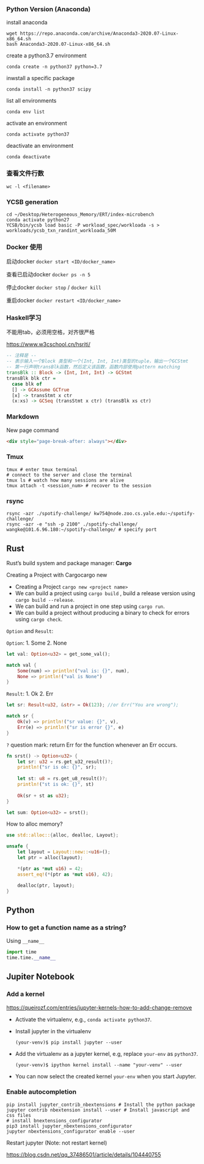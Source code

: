 ### Python Version (Anaconda)

install anaconda

```shell
wget https://repo.anaconda.com/archive/Anaconda3-2020.07-Linux-x86_64.sh
bash Anaconda3-2020.07-Linux-x86_64.sh
```

create a python3.7 environment

```shell
conda create -n python37 python=3.7
```

inwstall a specific package

```shell
conda install -n python37 scipy
```

list all environments

```shell
conda env list
```

activate an environment

```shell
conda activate python37
```

deactivate an environment

```shell
conda deactivate
```



### 查看文件行数

```shell
wc -l <filename>
```



### YCSB generation

```shell
cd ~/Desktop/Heterogeneous_Memory/ERT/index-microbench
conda activate python27
YCSB/bin/ycsb load basic -P workload_spec/workloada -s > workloads/ycsb_txn_randint_workloada_50M
```



### Docker 使用

启动docker `docker start <ID/docker_name>`

查看已启动docker `docker ps -n 5`

停止docker `docker stop` / `docker kill`

重启docker `docker restart <ID/docker_name>`



### Haskell学习

不能用tab，必须用空格，对齐很严格

https://www.w3cschool.cn/hsriti/

```haskell
-- 注释是 --
-- 表示输入一个Block 类型和一个(Int, Int, Int)类型的tuple，输出一个GCStmt
-- 第一行声明transBlk函数，然后定义该函数，函数内部使用pattern matching
transBlk :: Block -> (Int, Int, Int) -> GCStmt
transBlk blk ctr =
  case blk of
  [] -> GCAssume GCTrue
  [x] -> transStmt x ctr
  (x:xs) -> GCSeq (transStmt x ctr) (transBlk xs ctr)
```



### Markdown

New page command

```markdown
<div style="page-break-after: always"></div>
```



### Tmux

```shell
tmux # enter tmux terminal
# connect to the server and close the terminal
tmux ls # watch how many sessions are alive
tmux attach -t <session_num> # recover to the session
```



### rsync

```shell
rsync -azr ./spotify-challenge/ kw754@node.zoo.cs.yale.edu:~/spotify-challenge/
rsync -azr -e "ssh -p 2100" ./spotify-challenge/  wangke@101.6.96.180:~/spotify-challenge/ # specify port
```





## Rust

Rust’s build system and package manager: **Cargo**

Creating a Project with Cargocargo new <project name>

- Creating a Project  `cargo new <project name>`
- We can build a project using `cargo build` , build a release version using `cargo build --release`.
- We can build and run a project in one step using `cargo run`.
- We can build a project without producing a binary to check for errors using `cargo check`.



`Option` and `Result`:

`Option`: 1. Some  2. None

```rust
let val: Option<u32> = get_some_val();

match val {
    Some(num) => println!("val is: {}", num),
    None => println!("val is None")
}
```

 `Result`: 1. Ok  2. Err

```rust
let sr: Result<u32, &str> = Ok(123); //or Err("You are wrong");

match sr {
    Ok(v) => println!("sr value: {}", v),
    Err(e) => println!("sr is error {}", e)
}
```

`?` question mark: return Err for the function whenever an Err occurs.

```rust
fn srst() -> Option<u32> {
    let sr: u32 = rs.get_u32_result()?;
    println!("sr is ok: {}", sr);
    
    let st: u8 = rs.get_u8_result()?;
    println!("st is ok: {}", st)
    
    Ok(sr + st as u32);
}

let sum: Option<u32> = srst();
```

 



How to alloc memory?

```rust
use std::alloc::{alloc, dealloc, Layout};

unsafe {
    let layout = Layout::new::<u16>();
    let ptr = alloc(layout);

    *(ptr as *mut u16) = 42;
    assert_eq!(*(ptr as *mut u16), 42);

    dealloc(ptr, layout);
}
```





## Python



### How to get a function name as a string?

Using `__name__`

```python
import time
time.time.__name__ 
```





## Jupiter Notebook

### Add a kernel

https://queirozf.com/entries/jupyter-kernels-how-to-add-change-remove

- Activate the virtualenv, e.g., `conda activate python37`.

- Install jupyter in the virtualenv

  ```
  (your-venv)$ pip install jupyter --user
  ```

- Add the virtualenv as a jupyter kernel, e.g, replace `your-env` as `python37`.

  ```
  (your-venv)$ ipython kernel install --name "your-venv" --user
  ```

- You can now select the created kernel `your-env` when you start Jupyter.



### Enable autocompletion

```shell
pip install jupyter_contrib_nbextensions # Install the python package
jupyter contrib nbextension install --user # Install javascript and css files
# install bnextensions_configurator
pip3 install jupyter_nbextensions_configurator
jupyter nbextensions_configurator enable --user
```

Restart jupyter (Note: not restart kernel)

https://blog.csdn.net/qq_37486501/article/details/104440755